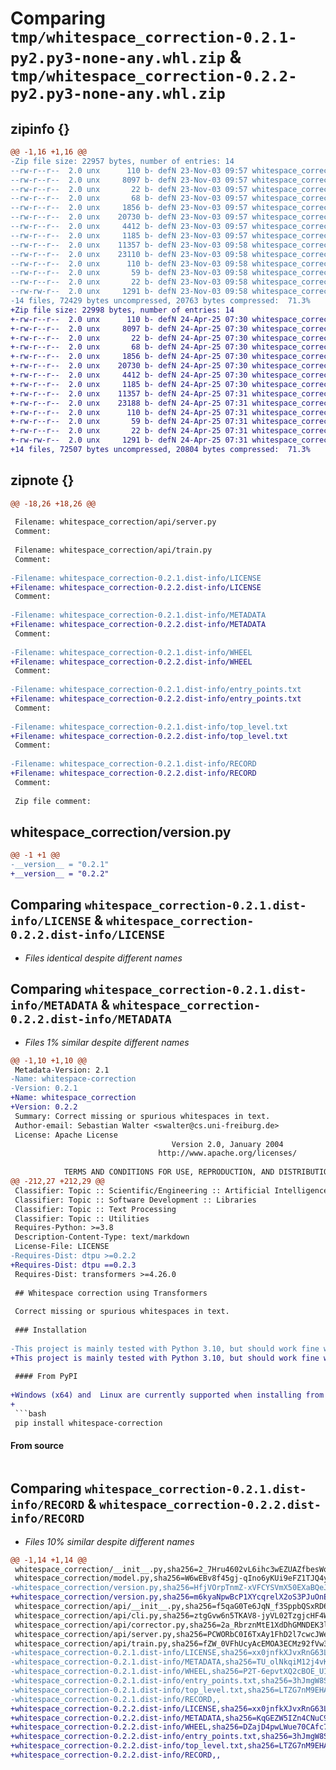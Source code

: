 # Comparing `tmp/whitespace_correction-0.2.1-py2.py3-none-any.whl.zip` & `tmp/whitespace_correction-0.2.2-py2.py3-none-any.whl.zip`

## zipinfo {}

```diff
@@ -1,16 +1,16 @@
-Zip file size: 22957 bytes, number of entries: 14
--rw-r--r--  2.0 unx      110 b- defN 23-Nov-03 09:57 whitespace_correction/__init__.py
--rw-r--r--  2.0 unx     8097 b- defN 23-Nov-03 09:57 whitespace_correction/model.py
--rw-r--r--  2.0 unx       22 b- defN 23-Nov-03 09:57 whitespace_correction/version.py
--rw-r--r--  2.0 unx       68 b- defN 23-Nov-03 09:57 whitespace_correction/api/__init__.py
--rw-r--r--  2.0 unx     1856 b- defN 23-Nov-03 09:57 whitespace_correction/api/cli.py
--rw-r--r--  2.0 unx    20730 b- defN 23-Nov-03 09:57 whitespace_correction/api/corrector.py
--rw-r--r--  2.0 unx     4412 b- defN 23-Nov-03 09:57 whitespace_correction/api/server.py
--rw-r--r--  2.0 unx     1185 b- defN 23-Nov-03 09:57 whitespace_correction/api/train.py
--rw-r--r--  2.0 unx    11357 b- defN 23-Nov-03 09:58 whitespace_correction-0.2.1.dist-info/LICENSE
--rw-r--r--  2.0 unx    23110 b- defN 23-Nov-03 09:58 whitespace_correction-0.2.1.dist-info/METADATA
--rw-r--r--  2.0 unx      110 b- defN 23-Nov-03 09:58 whitespace_correction-0.2.1.dist-info/WHEEL
--rw-r--r--  2.0 unx       59 b- defN 23-Nov-03 09:58 whitespace_correction-0.2.1.dist-info/entry_points.txt
--rw-r--r--  2.0 unx       22 b- defN 23-Nov-03 09:58 whitespace_correction-0.2.1.dist-info/top_level.txt
--rw-rw-r--  2.0 unx     1291 b- defN 23-Nov-03 09:58 whitespace_correction-0.2.1.dist-info/RECORD
-14 files, 72429 bytes uncompressed, 20763 bytes compressed:  71.3%
+Zip file size: 22998 bytes, number of entries: 14
+-rw-r--r--  2.0 unx      110 b- defN 24-Apr-25 07:30 whitespace_correction/__init__.py
+-rw-r--r--  2.0 unx     8097 b- defN 24-Apr-25 07:30 whitespace_correction/model.py
+-rw-r--r--  2.0 unx       22 b- defN 24-Apr-25 07:30 whitespace_correction/version.py
+-rw-r--r--  2.0 unx       68 b- defN 24-Apr-25 07:30 whitespace_correction/api/__init__.py
+-rw-r--r--  2.0 unx     1856 b- defN 24-Apr-25 07:30 whitespace_correction/api/cli.py
+-rw-r--r--  2.0 unx    20730 b- defN 24-Apr-25 07:30 whitespace_correction/api/corrector.py
+-rw-r--r--  2.0 unx     4412 b- defN 24-Apr-25 07:30 whitespace_correction/api/server.py
+-rw-r--r--  2.0 unx     1185 b- defN 24-Apr-25 07:30 whitespace_correction/api/train.py
+-rw-r--r--  2.0 unx    11357 b- defN 24-Apr-25 07:31 whitespace_correction-0.2.2.dist-info/LICENSE
+-rw-r--r--  2.0 unx    23188 b- defN 24-Apr-25 07:31 whitespace_correction-0.2.2.dist-info/METADATA
+-rw-r--r--  2.0 unx      110 b- defN 24-Apr-25 07:31 whitespace_correction-0.2.2.dist-info/WHEEL
+-rw-r--r--  2.0 unx       59 b- defN 24-Apr-25 07:31 whitespace_correction-0.2.2.dist-info/entry_points.txt
+-rw-r--r--  2.0 unx       22 b- defN 24-Apr-25 07:31 whitespace_correction-0.2.2.dist-info/top_level.txt
+-rw-rw-r--  2.0 unx     1291 b- defN 24-Apr-25 07:31 whitespace_correction-0.2.2.dist-info/RECORD
+14 files, 72507 bytes uncompressed, 20804 bytes compressed:  71.3%
```

## zipnote {}

```diff
@@ -18,26 +18,26 @@
 
 Filename: whitespace_correction/api/server.py
 Comment: 
 
 Filename: whitespace_correction/api/train.py
 Comment: 
 
-Filename: whitespace_correction-0.2.1.dist-info/LICENSE
+Filename: whitespace_correction-0.2.2.dist-info/LICENSE
 Comment: 
 
-Filename: whitespace_correction-0.2.1.dist-info/METADATA
+Filename: whitespace_correction-0.2.2.dist-info/METADATA
 Comment: 
 
-Filename: whitespace_correction-0.2.1.dist-info/WHEEL
+Filename: whitespace_correction-0.2.2.dist-info/WHEEL
 Comment: 
 
-Filename: whitespace_correction-0.2.1.dist-info/entry_points.txt
+Filename: whitespace_correction-0.2.2.dist-info/entry_points.txt
 Comment: 
 
-Filename: whitespace_correction-0.2.1.dist-info/top_level.txt
+Filename: whitespace_correction-0.2.2.dist-info/top_level.txt
 Comment: 
 
-Filename: whitespace_correction-0.2.1.dist-info/RECORD
+Filename: whitespace_correction-0.2.2.dist-info/RECORD
 Comment: 
 
 Zip file comment:
```

## whitespace_correction/version.py

```diff
@@ -1 +1 @@
-__version__ = "0.2.1"
+__version__ = "0.2.2"
```

## Comparing `whitespace_correction-0.2.1.dist-info/LICENSE` & `whitespace_correction-0.2.2.dist-info/LICENSE`

 * *Files identical despite different names*

## Comparing `whitespace_correction-0.2.1.dist-info/METADATA` & `whitespace_correction-0.2.2.dist-info/METADATA`

 * *Files 1% similar despite different names*

```diff
@@ -1,10 +1,10 @@
 Metadata-Version: 2.1
-Name: whitespace-correction
-Version: 0.2.1
+Name: whitespace_correction
+Version: 0.2.2
 Summary: Correct missing or spurious whitespaces in text.
 Author-email: Sebastian Walter <swalter@cs.uni-freiburg.de>
 License: Apache License
                                    Version 2.0, January 2004
                                 http://www.apache.org/licenses/
         
            TERMS AND CONDITIONS FOR USE, REPRODUCTION, AND DISTRIBUTION
@@ -212,27 +212,29 @@
 Classifier: Topic :: Scientific/Engineering :: Artificial Intelligence
 Classifier: Topic :: Software Development :: Libraries
 Classifier: Topic :: Text Processing
 Classifier: Topic :: Utilities
 Requires-Python: >=3.8
 Description-Content-Type: text/markdown
 License-File: LICENSE
-Requires-Dist: dtpu >=0.2.2
+Requires-Dist: dtpu ==0.2.3
 Requires-Dist: transformers >=4.26.0
 
 ## Whitespace correction using Transformers
 
 Correct missing or spurious whitespaces in text.
 
 ### Installation
 
-This project is mainly tested with Python 3.10, but should work fine with Python 3.8 and newer versions
+This project is mainly tested with Python 3.10, but should work fine with Python 3.8 and newer versions.
 
 #### From PyPI
 
+Windows (x64) and  Linux are currently supported when installing from PyPI.
+
 ```bash
 pip install whitespace-correction
 ```
 
 #### From source
 
 ```bash
```

## Comparing `whitespace_correction-0.2.1.dist-info/RECORD` & `whitespace_correction-0.2.2.dist-info/RECORD`

 * *Files 10% similar despite different names*

```diff
@@ -1,14 +1,14 @@
 whitespace_correction/__init__.py,sha256=2_7Hru4602vL6ihc3wEZUAZfbesWqOZA-iwlPfN55Fk,110
 whitespace_correction/model.py,sha256=W6wEBv8f45gj-qIno6yKUi9eFZ1TJQ4yGH_Z_r3_Ozo,8097
-whitespace_correction/version.py,sha256=HfjVOrpTnmZ-xVFCYSVmX50EXaBQeJteUHG-PD6iQs8,22
+whitespace_correction/version.py,sha256=m6kyaNpwBcP1XYcqrelX2oS3PJuOnElOcRdBa9pEb8c,22
 whitespace_correction/api/__init__.py,sha256=f5qaG0Te6JqN_f3SppbQSxRD6PkP2dA4h2U7yRmmY-U,68
 whitespace_correction/api/cli.py,sha256=ztgGvw6n5TKAV8-jyVL02TzgjcHF4WyYRt41dTNoijE,1856
 whitespace_correction/api/corrector.py,sha256=2a_RbrznMtE1XdDhGMNDEK3ld5abh8AMyRwqipvrDfA,20730
 whitespace_correction/api/server.py,sha256=PCWORbC0I6TxAy1FhD2l7cwcJWeZph9JmIdzaRERQJ0,4412
 whitespace_correction/api/train.py,sha256=fZW_0VFhUcyAcEMOA3ECMz92fVw3Z0Gh5-Zy4Qwi2k8,1185
-whitespace_correction-0.2.1.dist-info/LICENSE,sha256=xx0jnfkXJvxRnG63LTGOxlggYnIysveWIZ6H3PNdCrQ,11357
-whitespace_correction-0.2.1.dist-info/METADATA,sha256=TU_olNkqiM12j4vKyJ6ctwZ3QiKdmn3LkefQZTiw_d0,23110
-whitespace_correction-0.2.1.dist-info/WHEEL,sha256=P2T-6epvtXQ2cBOE_U1K4_noqlJFN3tj15djMgEu4NM,110
-whitespace_correction-0.2.1.dist-info/entry_points.txt,sha256=3hJmgW8SM8ywXBEhMUvV2AWO7mow-lA5-qzWtBoNuXU,59
-whitespace_correction-0.2.1.dist-info/top_level.txt,sha256=LTZG7nM9EHApO-Kp-6C7XlAny-PDw8GLvUfT2yrx-fQ,22
-whitespace_correction-0.2.1.dist-info/RECORD,,
+whitespace_correction-0.2.2.dist-info/LICENSE,sha256=xx0jnfkXJvxRnG63LTGOxlggYnIysveWIZ6H3PNdCrQ,11357
+whitespace_correction-0.2.2.dist-info/METADATA,sha256=KqGEZW5IZn4CNuC9mh5Kb5AFv3FI4mHEu7NzJ51iba8,23188
+whitespace_correction-0.2.2.dist-info/WHEEL,sha256=DZajD4pwLWue70CAfc7YaxT1wLUciNBvN_TTcvXpltE,110
+whitespace_correction-0.2.2.dist-info/entry_points.txt,sha256=3hJmgW8SM8ywXBEhMUvV2AWO7mow-lA5-qzWtBoNuXU,59
+whitespace_correction-0.2.2.dist-info/top_level.txt,sha256=LTZG7nM9EHApO-Kp-6C7XlAny-PDw8GLvUfT2yrx-fQ,22
+whitespace_correction-0.2.2.dist-info/RECORD,,
```

